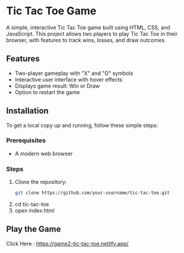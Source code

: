 # Tic Tac Toe Game

A simple, interactive Tic Tac Toe game built using HTML, CSS, and JavaScript. This project allows two players to play Tic Tac Toe in their browser, with features to track wins, losses, and draw outcomes.

## Features
- Two-player gameplay with "X" and "O" symbols
- Interactive user interface with hover effects
- Displays game result: Win or Draw
- Option to restart the game

## Installation
To get a local copy up and running, follow these simple steps:

### Prerequisites
- A modern web browser

### Steps
1. Clone the repository:
   ```sh
   git clone https://github.com/your-username/tic-tac-toe.git

2. cd tic-tac-toe
3. open index.html

## Play the Game
Click Here : https://game2-tic-tac-toe.netlify.app/
